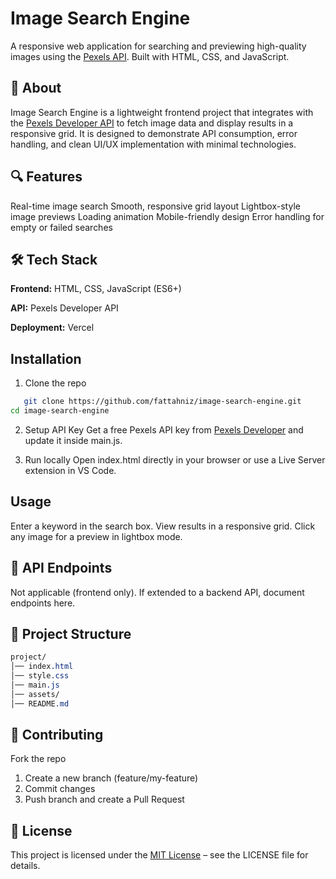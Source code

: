 # Image Search Engine
A responsive web application for searching and previewing high-quality images using the [Pexels API](https://www.pexels.com/api/). Built with HTML, CSS, and JavaScript.

## 📌 About
Image Search Engine is a lightweight frontend project that integrates with the [Pexels Developer API](https://www.pexels.com/api/) to fetch image data and display results in a responsive grid. It is designed to demonstrate API consumption, error handling, and clean UI/UX implementation with minimal technologies.

## 🔍 Features
Real-time image search
Smooth, responsive grid layout
Lightbox-style image previews
Loading animation
Mobile-friendly design
Error handling for empty or failed searches

## 🛠️ Tech Stack
**Frontend:** HTML, CSS, JavaScript (ES6+)

**API:** Pexels Developer API

**Deployment:** Vercel

## Installation
1. Clone the repo
```bash
   git clone https://github.com/fattahniz/image-search-engine.git
cd image-search-engine
```

2. Setup API Key
Get a free Pexels API key from [Pexels Developer](https://www.pexels.com/api/)
and update it inside main.js.

3. Run locally
Open index.html directly in your browser or use a Live Server extension in VS Code.

##  Usage
Enter a keyword in the search box.
View results in a responsive grid.
Click any image for a preview in lightbox mode.

## 📡 API Endpoints
Not applicable (frontend only).
If extended to a backend API, document endpoints here.

## 📂 Project Structure
```css
project/
│── index.html
│── style.css
│── main.js
│── assets/
│── README.md
```

## 🤝 Contributing
Fork the repo

1. Create a new branch (feature/my-feature)
2. Commit changes
3. Push branch and create a Pull Request

## 📄 License
This project is licensed under the [MIT License](LICENSE) – see the LICENSE
file for details.
